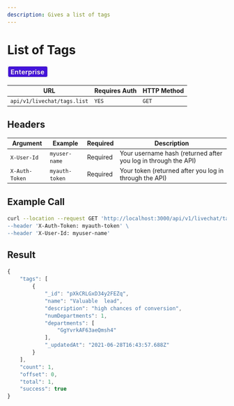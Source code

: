 ```yaml
---
description: Gives a list of tags
---
```


# List of Tags

![](../../../../../../../.gitbook/assets/enterprise.jpg)

| URL                         | Requires Auth | HTTP Method |
| --------------------------- | ------------- | ----------- |
| `api/v1/livechat/tags.list` | `YES`         | `GET`       |

## Headers

| Argument       | Example        | Required | Description                                                    |
| -------------- | -------------- | -------- | -------------------------------------------------------------- |
| `X-User-Id`    | `myuser-name`  | Required | Your username hash (returned after you log in through the API) |
| `X-Auth-Token` | `myauth-token` | Required | Your token (returned after you log in through the API)         |

## Example Call

```bash
curl --location --request GET 'http://localhost:3000/api/v1/livechat/tags.list\
--header 'X-Auth-Token: myauth-token' \
--header 'X-User-Id: myuser-name'
```

## Result

```javascript
{
    "tags": [
        {
            "_id": "pXkCRLGxD34y2FEZq",
            "name": "Valuable  lead",
            "description": "high chances of conversion",
            "numDepartments": 1,
            "departments": [
                "GgYvrkAF63aeQmsh4"
            ],
            "_updatedAt": "2021-06-28T16:43:57.688Z"
        }
    ],
    "count": 1,
    "offset": 0,
    "total": 1,
    "success": true
}
```
